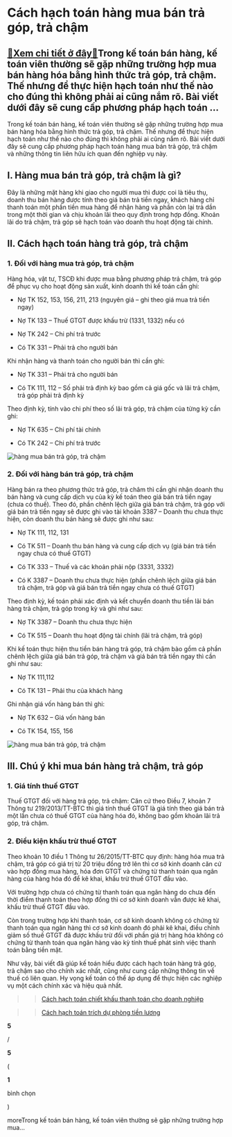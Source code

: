 Cách hạch toán hàng mua bán trả góp, trả chậm
=============================================

[:gift:Xem chi tiết ở đây:gift:](https://hddtvn.com/cach-hach-toan-hang-mua-ban-tra-gop-tra-cham/)Trong kế toán bán hàng, kế toán viên thường sẽ gặp những trường hợp mua bán hàng hóa bằng hình thức trả góp, trả chậm. Thế nhưng để thực hiện hạch toán như thế nào cho đúng thì không phải ai cũng nắm rõ. Bài viết dưới đây sẽ cung cấp phương pháp hạch toán …
-----------------------------------------------------------------------------------------------------------------------------------------------------------------------------------------------------------------------------------------------------------------

Trong kế toán bán hàng, kế toán viên thường sẽ gặp những trường hợp mua bán hàng hóa bằng hình thức trả góp, trả chậm. Thế nhưng để thực hiện hạch toán như thế nào cho đúng thì không phải ai cũng nắm rõ. Bài viết dưới đây sẽ cung cấp phương pháp hạch toán hàng mua bán trả góp, trả chậm và những thông tin liên hữu ích quan đến nghiệp vụ này.


I. Hàng mua bán trả góp, trả chậm là gì?
----------------------------------------


Đây là những mặt hàng khi giao cho người mua thì được coi là tiêu thụ, doanh thu bán hàng được tính theo giá bán trả tiền ngay, khách hàng chỉ thanh toán một phần tiền mua hàng để nhận hàng và phần còn lại trả dần trong một thời gian và chịu khoản lãi theo quy định trong hợp đồng. Khoản lãi do trả chậm, trả góp sẽ hạch toán vào doanh thu hoạt động tài chính.


II. Cách hạch toán hàng trả góp, trả chậm
-----------------------------------------


### 1. Đối với hàng mua trả góp, trả chậm


Hàng hóa, vật tư, TSCĐ khi được mua bằng phương pháp trả chậm, trả góp để phục vụ cho hoạt động sản xuất, kinh doanh thì kế toán cần ghi:




* Nợ TK 152, 153, 156, 211, 213 (nguyên giá – ghi theo giá mua trả tiền ngay)

* Nợ TK 133 – Thuế GTGT được khấu trừ (1331, 1332) nếu có

* Nợ TK 242 – Chi phí trả trước

* Có TK 331 – Phải trả cho người bán



Khi nhận hàng và thanh toán cho người bán thì cần ghi:




* Nợ TK 331 – Phải trả cho người bán

* Có TK 111, 112 – Số phải trả định kỳ bao gồm cả giá gốc và lãi trả chậm, trả góp phải trả định kỳ



Theo định kỳ, tính vào chi phí theo số lãi trả góp, trả chậm của từng kỳ cần ghi:




* Nợ TK 635 – Chi phí tài chính

* Có TK 242 – Chi phí trả trước



![hàng mua bán trả góp, trả chậm](https://hddtvn.com/wp-content/uploads/2021/01/quyết-toán-thuế.png "hàng mua bán trả góp, trả chậm")


### 2. Đối với hàng bán trả góp, trả chậm


Hàng bán ra theo phương thức trả góp, trả châm thì cần ghi nhận doanh thu bán hàng và cung cấp dịch vụ của kỳ kế toán theo giá bán trả tiền ngay (chưa có thuế). Theo đó, phần chênh lệch giữa giá bán trả chậm, trả góp với giá bán trả tiền ngay sẽ được ghi vào tài khoản 3387 – Doanh thu chưa thực hiện, còn doanh thu bán hàng sẽ được ghi như sau:




* Nợ TK 111, 112, 131

* Có TK 511 – Doanh thu bán hàng và cung cấp dịch vụ (giá bán trả tiền ngay chưa có thuế GTGT)

* Có TK 333 – Thuế và các khoản phải nộp (3331, 3332)

* Có K 3387 – Doanh thu chưa thực hiện (phần chênh lệch giữa giá bán trả chậm, trả góp và giá bán trả tiền ngay chưa có thuế GTGT)



Theo định kỳ, kế toán phải xác định và kết chuyển doanh thu tiền lãi bán hàng trả chậm, trả góp trong kỳ và ghi như sau:




* Nợ TK 3387 – Doanh thu chưa thực hiện

* Có TK 515 – Doanh thu hoạt động tài chính (lãi trả chậm, trả góp)



Khi kế toán thực hiện thu tiền bán hàng trả góp, trả chậm bào gồm cả phần chênh lệch giữa giá bán trả góp, trả chậm và giá bán trả tiền ngay thì cần ghi như sau:




* Nợ TK 111,112

* Có TK 131 – Phải thu của khách hàng



Ghi nhận giá vốn hàng bán thì ghi:




* Nợ TK 632 – Giá vốn hàng bán

* Có TK 154, 155, 156



![hàng mua bán trả góp, trả chậm](https://hddtvn.com/wp-content/uploads/2021/01/quyết-toán-1.png "hàng mua bán trả góp, trả chậm")


III. Chú ý khi mua bán hàng trả chậm, trả góp
---------------------------------------------


### 1. Giá tính thuế GTGT


Thuế GTGT đối với hàng trả góp, trả chậm: Căn cứ theo Điều 7, khoản 7 Thông tư 219/2013/TT-BTC thì giá tính thuế GTGT là giá tính theo giá bán trả một lần chưa có thuế GTGT của hàng hóa đó, không bao gồm khoản lãi trả góp, trả chậm.


### 2. Điều kiện khấu trừ thuế GTGT


Theo khoản 10 điều 1 Thông tư 26/2015/TT-BTC quy định: hàng hóa mua trả chậm, trả góp có giá trị từ 20 triệu đồng trở lên thì cơ sở kinh doanh căn cứ vào hợp đồng mua hàng, hóa đơn GTGT và chứng từ thanh toán qua ngân hàng của hàng hóa đó để kê khai, khấu trừ thuế GTGT đầu vào.


Với trường hợp chưa có chứng từ thanh toán qua ngân hàng do chưa đến thời điểm thanh toán theo hợp đồng thì cơ sở kinh doanh vẫn được kê khai, khấu trừ thuế GTGT đầu vào.


Còn trong trường hợp khi thanh toán, cơ sở kinh doanh không có chứng từ thanh toán qua ngân hàng thì cơ sở kinh doanh đó phải kê khai, điều chỉnh giảm số thuế GTGT đã được khấu trừ đối với phần giá trị hàng hóa không có chứng từ thanh toán qua ngân hàng vào kỳ tính thuế phát sinh việc thanh toán bằng tiền mặt.


Như vậy, bài viết đã giúp kế toán hiểu được cách hạch toán hàng trả góp, trả chậm sao cho chính xác nhất, cũng như cung cấp những thông tin về thuế có liên quan. Hy vọng kế toán có thể áp dụng để thực hiện các nghiệp vụ một cách chính xác và hiệu quả nhất.


>> [Cách hạch toán chiết khấu thanh toán cho doanh nghiệp](#)


>> [Cách hạch toán trích dự phòng tiền lương](#)








































**5**  

/  

**5**  

(  

**1**  

  

 bình chọn   

)


moreTrong kế toán bán hàng, kế toán viên thường sẽ gặp những trường hợp mua…

